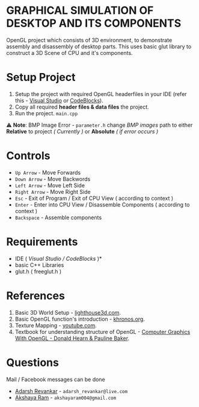 # GRAPHICAL SIMULATION OF DESKTOP AND ITS COMPONENTS
OpenGL project which consists of 3D environment, to demonstrate assembly and disassembly of desktop parts. This uses basic glut library to construct a 3D Scene of CPU and it's components.

# Setup Project
  1. Setup the project with required OpenGL headerfiles in your IDE (refer this - [Visual Studio](https://www.youtube.com/watch?v=k9LDF016_1A) or [CodeBlocks](https://www.youtube.com/watch?time_continue=79&v=Le4ub4apbn0)).
  2. Copy all required __header files & data files__ the project.
  3. Run the project. `main.cpp`
  
  ⚠ **Note**: BMP Image Error - `parameter.h` change _BMP images_ path to either **Relative** to project *( Currently )* or **Absolute** *( if error occurs )*
  
# Controls
  - `Up Arrow` - Move Forwards
  - `Down Arrow` - Move Backwords
  - `Left Arrow` - Move Left Side
  - `Right Arrow` - Move Right Side
  - `Esc` - Exit of Program / Exit of CPU View ( according to context )
  - `Enter` - Enter into CPU View / Disassemble Components ( according to context )
  - `Backspace` - Assemble components
  
# Requirements
  - IDE ( *Visual Studio / CodeBlocks* )\*
  - basic C++ Libraries
  - glut.h ( freeglut.h )
    
# References
  1. Basic 3D World Setup - [lighthouse3d.com](http://www.lighthouse3d.com/tutorials/glut-tutorial/).
  2. Basic OpenGL function's introduction - [khronos.org](https://www.khronos.org/).
  3. Texture Mapping - [youtube.com](https://www.youtube.com/watch?v=Eh0HeTCCgnE&t=452s).
  4. Textbook for understanding structure of OpenGL - [Computer Graphics With OpenGL - Donald Hearn & Pauline Baker](https://doc.lagout.org/programmation/OpenGL/Computer%20Graphics%20with%20OpenGL%20%284th%20ed.%29%20%5BHearn%2C%20Baker%20%26%20Carithers%202013%5D.pdf).
  
  # Questions
   Mail / Facebook messages can be done
   * [Adarsh Revankar](https://www.facebook.com/adarsh.revankar.3) - `adarsh_revankar@live.com`
   * [Akshaya Ram](https://www.facebook.com/akshaya.muthuraman) - `akshayaram004@gmail.com`
